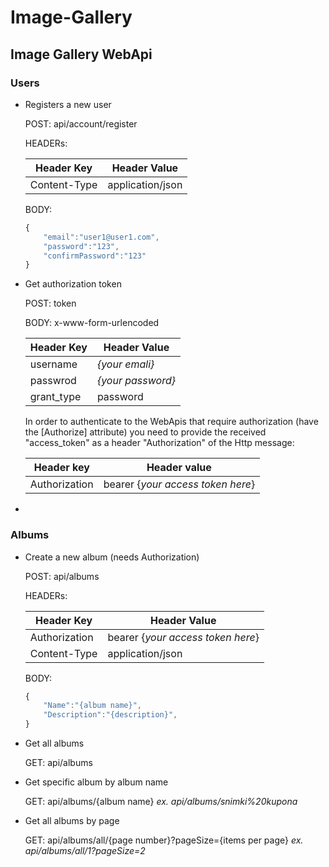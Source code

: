 # Image-Gallery

## Image Gallery WebApi

### Users

- Registers a new user

    POST: api/account/register

    HEADERs:

    | Header Key | Header Value |
    |---|---|
    | Content-Type | application/json |    

    BODY:
    ```js
    {
        "email":"user1@user1.com",
        "password":"123",
        "confirmPassword":"123"
    }
    ```
- Get authorization token

    POST: token

    BODY: x-www-form-urlencoded

    | Header Key | Header Value |
    |---|---|
    | username | *{your emali}* |
    | passwrod | *{your password}* |
    | grant_type | password |

    In order to authenticate to the WebApis that require authorization (have the [Authorize] attribute) you need to provide the received "access_token" as a header "Authorization" of the Http message:

    | Header key | Header value |
    | --- | --- |
    | Authorization | bearer {*your access token here*} |

-

### Albums
    
- Create a new album (needs Authorization)

    POST: api/albums

    HEADERs:

    | Header Key | Header Value |
    |---|---|
    | Authorization | bearer {*your access token here*} |
    | Content-Type | application/json |

    BODY:
    ```js
    {
        "Name":"{album name}",
        "Description":"{description}",
    }
    ```
- Get all albums

    GET: api/albums 

- Get specific album by album name

    GET: api/albums/{album name}
    _ex. api/albums/snimki%20kupona_

- Get all albums by page

    GET: api/albums/all/{page number}?pageSize={items per page}
    _ex. api/albums/all/1?pageSize=2_
